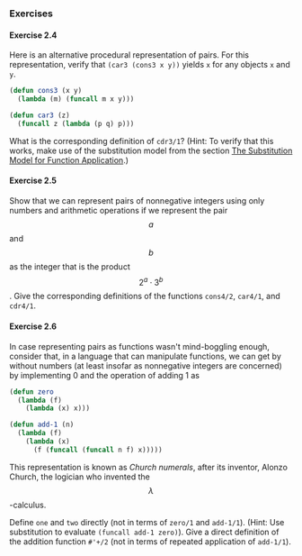 ### Exercises

#### Exercise 2.4

Here is an alternative procedural representation of pairs. For this representation, verify that ``(car3 (cons3 x y))`` yields ``x`` for any objects ``x`` and ``y``.

```lisp
(defun cons3 (x y)
  (lambda (m) (funcall m x y)))

(defun car3 (z)
  (funcall z (lambda (p q) p)))
```

What is the corresponding definition of ``cdr3/1``? (Hint: To verify that this works, make use of the substitution model from the section [The Substitution Model for Function Application]().)

#### Exercise 2.5

Show that we can represent pairs of nonnegative integers using only numbers and arithmetic operations if we represent the pair $$a$$ and $$b$$ as the integer that is the product $$2^a \cdot 3^b$$. Give the corresponding definitions of the functions ``cons4/2``, ``car4/1``, and ``cdr4/1``.

#### Exercise 2.6

In case representing pairs as functions wasn't mind-boggling enough, consider that, in a language that can manipulate functions, we can get by without numbers (at least insofar as nonnegative integers are concerned) by implementing 0 and the operation of adding 1 as

```lisp
(defun zero
  (lambda (f)
    (lambda (x) x)))

(defun add-1 (n)
  (lambda (f)
    (lambda (x)
      (f (funcall (funcall n f) x)))))
```
This representation is known as *Church numerals*, after its inventor, Alonzo Church, the logician who invented the $$\lambda$$-calculus.

Define ``one`` and ``two`` directly (not in terms of ``zero/1`` and ``add-1/1``). (Hint: Use substitution to evaluate ``(funcall add-1 zero)``). Give a direct definition of the addition function ``#'+/2`` (not in terms of repeated application of ``add-1/1``).
